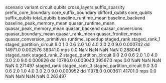    scenario       variant                  circuit  qubits  cross_layers  suffix_sparsity  prefix_core_boundary  core_suffix_boundary  clifford_qubits  core_qubits  suffix_qubits  total_qubits  baseline_runtime_mean baseline_backend  baseline_peak_memory_mean  quasar_runtime_mean  quasar_peak_memory_mean quasar_backend  quasar_conversions  quasar_boundary_mean  quasar_rank_mean  quasar_frontier_mean  quasar_conversion_primitives  runtime_speedup
staged_rank staged_rank_1 staged_partition_circuit     9.0           1.0              0.6                   2.0                   1.0              4.0          3.0            2.0           9.0               0.000742               dd                    14971.0             0.002576                  38341.0            mps                 0.0                   NaN               NaN                   NaN                           NaN         0.288048
staged_rank staged_rank_2 staged_partition_circuit     9.0           2.0              0.6                   2.0                   1.0              4.0          3.0            2.0           9.0               0.000826               dd                    10786.0             0.003043                  39567.0            mps                 0.0                   NaN               NaN                   NaN                           NaN         0.271497
staged_rank staged_rank_3 staged_partition_circuit     9.0           3.0              0.6                   2.0                   1.0              4.0          3.0            2.0           9.0               0.000952               dd                    11978.0             0.003611                  41701.0            mps                 0.0                   NaN               NaN                   NaN                           NaN         0.263497
